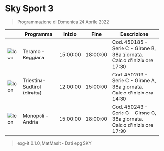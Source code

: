 # Sky Sport 3
> Programmazione di Domenica 24 Aprile 2022

||Programma|Inizio|Fine|Descrizione|
|---|---|---|---|---|
|![Icon](https://guidatv.sky.it/uuid/8c354300-7087-47e6-92d8-346d8423bf58/cover?md5ChecksumParam=e26b97541e6ecdb0a4b7f2483d78532c)|Teramo - Reggiana|15:00:00|18:00:00|Cod. 450185 - Serie C - Girone B, 38a giornata. Calcio d&#039;inizio ore 17:30
|![Icon](https://guidatv.sky.it/uuid/b085fd14-3126-45e5-847d-29d10482441f/cover?md5ChecksumParam=8e97622b46f3a1aa939721031273814b)|Triestina- Sudtirol (diretta)|12:00:00|15:00:00|Cod. 450209 - Serie C - Girone A, 38a giornata. Calcio d&#039;inizio ore 14:30
|![Icon](https://guidatv.sky.it/uuid/76fc6076-9eee-4e2f-8b9a-6467c3cbfc11/cover?md5ChecksumParam=66bcca4521e0647b6fb3e222dc2bc384)|Monopoli - Andria|15:00:00|18:00:00|Cod. 450243 - Serie C - Girone C, 38a giornata. Calcio d&#039;inizio ore 17:30



 > epg-it 0.1.0, MatMasIt - Dati epg SKY